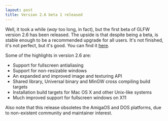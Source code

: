 ```yaml
---
layout: post
title: Version 2.6 beta 1 released
---
```


Well, it took a while (*way* too long, in fact), but the first beta
of GLFW version 2.6 has been released. The upside is that despite being a
beta, is stable enough to be a recommended upgrade for all users. It's not
finished, it's not perfect, but it's good. You can find it
[here](download.html).

Some of the highlights in version 2.6 are:
- Support for fullscreen antialiasing
- Support for non-resizable windows
- An expanded and improved image and texturing API
- Shared library, Universal binary and MinGW cross compiling build targets
- Installation build targets for Mac OS X and other Unix-like systems
- Much improved support for fullscreen windows on X11

Also note that this release obsoletes the AmigaOS and DOS platforms, due to
non-existent community and maintainer interest.
